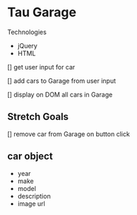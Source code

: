 Tau Garage
==========

Technologies
* jQuery
* HTML

[] get user input for car

[] add cars to Garage from user input

[] display on DOM all cars in Garage

Stretch Goals
-------------

[] remove car from Garage on button click

car object
----------

* year
* make
* model
* description
* image url
